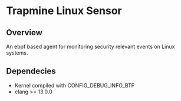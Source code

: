 # Trapmine Linux Sensor

## Overview
An ebpf based agent for monitoring security relevant events on Linux systems.

## Dependecies
- Kernel compiled with CONFIG_DEBUG_INFO_BTF
- clang >= 13.0.0
